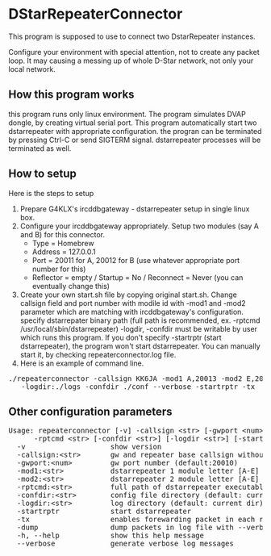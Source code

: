 # DStarRepeaterConnector

This program is supposed to use to connect two DstarRepeater instances.

Configure your environment with special attention, not to create any packet loop.
It may causing a messing up of whole D-Star network, not only your local network.

## How this program works

this program runs only linux environment. The program simulates DVAP dongle,
by creating virtual serial port.
This program automatically start two dstarrepeater with appropriate configuration.
the progran can be terminated by pressing Ctrl-C or send SIGTERM signal. dstarrepeater
processes will be terminated as well.

## How to setup
Here is the steps to setup
1. Prepare G4KLX's ircddbgateway - dstarrepeater setup in single linux box.
2. Configure your ircddbgateway appropriately. Setup two modules (say A and B) for this connector.
   - Type = Homebrew
   - Address = 127.0.0.1
   - Port = 20011 for A, 20012 for B (use whatever appropriate port number for this)
   - Reflector = empty / Startup = No / Reconnect = Never (you can eventually change this)
3. Create your own start.sh file by copying original start.sh. Change callsign field and port number
with modile id with -mod1 and -mod2 parameter which are matching with ircddbgateway's configuration.
specify dstarrepater binary path (full path is recommended, ex. -rptcmd /usr/local/sbin/dstarrepeater)
-logdir, -confdir must be writable by user which runs this program. 
If you don't specify -startrptr (start dstarrepeater), the program won't start dstarrepeater. You can manually
start it, by checking repeaterconnector.log file.
4. Here is an example of command line.
<pre>
./repeaterconnector -callsign KK6JA -mod1 A,20013 -mod2 E,20014 -rptcmd /usr/local/sbin/dstarrepeaterd
   -logdir:./logs -confdir ./conf --verbose -startrptr -tx
</pre>


## Other configuration parameters
<pre>
Usage: repeaterconnector [-v] -callsign &lt;str> [-gwport &lt;num>] -mod1 &lt;str> -mod2 &lt;str>
      -rptcmd &lt;str> [-confdir &lt;str>] [-logdir &lt;str>] [-startrptr] [-tx] [-dump] [-h] [--verbose]
  -v                    show version
  -callsign:&lt;str>       gw and repeater base callsign without suffix
  -gwport:&lt;num>         gw port number (default:20010)
  -mod1:&lt;str>           dstarrepeater 1 module letter [A-E] and port num. (ex: -mod1:A,20011)
  -mod2:&lt;str>           dstarrepeater 2 module letter [A-E] and port num. (ex: -mod2:A,20011)
  -rptcmd:&lt;str>         full path of dstarrepeater executable
  -confdir:&lt;str>        config file directory (default: current dir)
  -logdir:&lt;str>         log directory (default: current dir)
  -startrptr            start dstarrepeater
  -tx                   enables forewarding packet in each repeaters
  -dump                 dump packets in log file with --verbose
  -h, --help            show this help message
  --verbose             generate verbose log messages
</pre>
